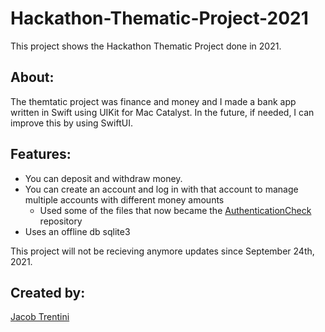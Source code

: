 # Hackathon-Thematic-Project-2021

This project shows the Hackathon Thematic Project done in 2021.

## About:

The themtatic project was finance and money and I made a bank app written in Swift using UIKit for Mac Catalyst. In the future, if needed, I can improve this by using SwiftUI.

## Features:
- You can deposit and withdraw money.
- You can create an account and log in with that account to manage multiple accounts with different money amounts
  - Used some of the files that now became the [AuthenticationCheck](https://github.com/Awesomeplayer165/Authentication-Check) repository
- Uses an offline db sqlite3 

This project will not be recieving anymore updates since September 24th, 2021.


## Created by:

[Jacob Trentini](https://github.com/Awesomeplayer165)
